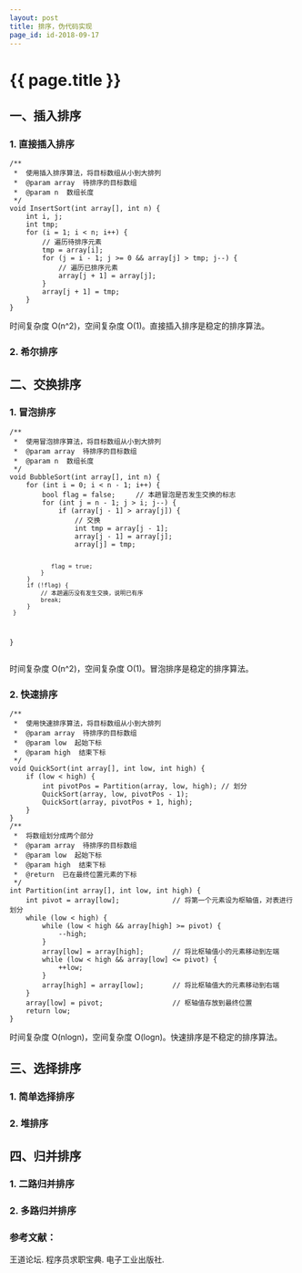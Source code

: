 ```yaml
---
layout: post
title: 排序，伪代码实现
page_id: id-2018-09-17
---
```


<h1 class="title">{{ page.title }}</h1>

<h2 id="section_1">一、插入排序</h2>

<h3 id="section_1_1">1. 直接插入排序</h3>

<div class="code"><pre><code>/**
 *  使用插入排序算法，将目标数组从小到大排列
 *  @param array  待排序的目标数组
 *  @param n  数组长度
 */
void InsertSort(int array[], int n) {
    int i, j;
    int tmp;
    for (i = 1; i < n; i++) {
        // 遍历待排序元素
        tmp = array[i];
        for (j = i - 1; j >= 0 && array[j] > tmp; j--) {
            // 遍历已排序元素
            array[j + 1] = array[j];
        }
        array[j + 1] = tmp;
    }
}
</code></pre></div>

时间复杂度 O(n^2)，空间复杂度 O(1)。直接插入排序是稳定的排序算法。

<h3 id="section_1_2">2. 希尔排序</h3>

<h2 id="section_2">二、交换排序</h2>

<h3 id="section_2_1">1. 冒泡排序</h3>

<div class="code"><pre><code>/**
 *  使用冒泡排序算法，将目标数组从小到大排列
 *  @param array  待排序的目标数组
 *  @param n  数组长度
 */
void BubbleSort(int array[], int n) {
    for (int i = 0; i < n - 1; i++) {
        bool flag = false;     // 本趟冒泡是否发生交换的标志
        for (int j = n - 1; j > i; j--) {
            if (array[j - 1] > array[j]) {
                // 交换
                int tmp = array[j - 1];
                array[j - 1] = array[j];
                array[j] = tmp;

                flag = true;
             }
         }
         if (!flag) {
             // 本趟遍历没有发生交换，说明已有序
             break;
         }
     }
 }
</code></pre></div>

时间复杂度 O(n^2)，空间复杂度 O(1)。冒泡排序是稳定的排序算法。

<h3 id="section_2_2">2. 快速排序</h3>

<div class="code"><pre><code>/**
 *  使用快速排序算法，将目标数组从小到大排列
 *  @param array  待排序的目标数组
 *  @param low  起始下标
 *  @param high  结束下标
 */
void QuickSort(int array[], int low, int high) {
    if (low < high) {
        int pivotPos = Partition(array, low, high); // 划分
        QuickSort(array, low, pivotPos - 1);
        QuickSort(array, pivotPos + 1, high);
    }
}
/**
 *  将数组划分成两个部分
 *  @param array  待排序的目标数组
 *  @param low  起始下标
 *  @param high  结束下标
 *  @return  已在最终位置元素的下标
 */
int Partition(int array[], int low, int high) {
    int pivot = array[low];             // 将第一个元素设为枢轴值，对表进行划分
    while (low < high) {
        while (low < high && array[high] >= pivot) {
            --high;
        }
        array[low] = array[high];       // 将比枢轴值小的元素移动到左端
        while (low < high && array[low] <= pivot) {
            ++low;
        }
        array[high] = array[low];       // 将比枢轴值大的元素移动到右端
    }
    array[low] = pivot;                 // 枢轴值存放到最终位置
    return low;
}
</code></pre></div>

时间复杂度 O(nlogn)，空间复杂度 O(logn)。快速排序是不稳定的排序算法。

<h2 id="section_3">三、选择排序</h2>

<h3 id="section_3_1">1. 简单选择排序</h3>

<h3 id="section_3_2">2. 堆排序</h3>

<h2 id="section_4">四、归并排序</h2>

<h3 id="section_4_1">1. 二路归并排序</h3>

<h3 id="section_4_2">2. 多路归并排序</h3>

<h3>参考文献：</h3>

王道论坛. 程序员求职宝典. 电子工业出版社.
